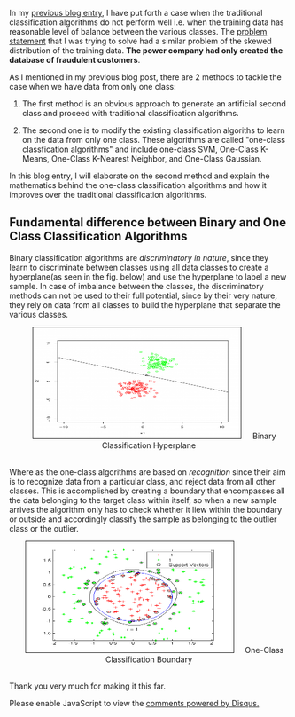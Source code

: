 <!-- 
.. title: One-Class Classification Algorithms
.. slug: one-class-classification-algorithms
.. date: 2017-01-22 12:13:21 UTC+05:30
.. tags: Machine Learning, Application of Novelty Detection Algorithms to predict Electricity Theft
.. category: 
.. link: 
.. description: 
.. type: text
-->

In my [previous blog entry](/posts/when-does-traditional-classification-algorithm-fail/), I have put forth a case when the traditional classification algorithms do not perform well i.e. when the training data has reasonable level of balance between the various classes. The [problem statement](https://drive.google.com/file/d/0B2oOdWdSJWa1NF8ySXhvR1ZvODA/view?usp=sharing) that I was trying to solve had a similar problem of the skewed distribution of the training data. **The power company had only created the database of fraudulent customers**. 

As I mentioned in my previous blog post, there are 2 methods to tackle the case when we have data from only one class:

1. The first method is an obvious approach to generate an artificial second class and proceed with traditional classification algorithms.

2. The second one is to modify the existing classification algoriths to learn on the data from only one class. These algorithms are called "one-class classfication algorithms" and include one-class SVM, One-Class K-Means, One-Class K-Nearest Neighbor, and One-Class Gaussian.

In this blog entry, I will elaborate on the second method and explain the mathematics behind the one-class classification algorithms and how it improves over the traditional classification algorithms. 

## Fundamental difference between Binary and One Class Classification Algorithms

Binary classification algorithms are *discriminatory in nature*, since they learn to discriminate between classes using all data classes to create a hyperplane(as seen in the fig. below) and use the hyperplane to label a new sample. In case of imbalance between the classes, the discriminatory methods can not be used to their full potential, since by their very nature, they rely on data from all classes to build the hyperplane that separate the various classes.

<center><img src="/images/binaryClassification.png" alt="Binary Classification Hyperplane" height="200px" width="375px" border="1px" style="margin: 0px 20px">Binary Classification Hyperplane</center><br/>

Where as the one-class algorithms are based on *recognition* since their aim is to recognize data from a particular class, and reject data from all other classes. This is accomplished by creating a boundary that encompasses all the data belonging to the target class within itself, so when a new sample arrives the algorithm only has to check whether it liew within the boundary or outside and accordingly classify the sample as belonging to the outlier class or the outlier.

<center><img src="/images/oneClassClassification.png" alt="One-Class Classification Boundary" height="200px" width="375px" border="1px" style="margin: 0px 20px">One-Class Classification Boundary</center><br/>


Thank you very much for making it this far.











<div id="disqus_thread"></div>
<script>
/**
* RECOMMENDED CONFIGURATION VARIABLES: EDIT AND UNCOMMENT THE SECTION BELOW TO INSERT DYNAMIC VALUES FROM YOUR PLATFORM OR CMS.
* LEARN WHY DEFINING THESE VARIABLES IS IMPORTANT: https://disqus.com/admin/universalcode/#configuration-variables
*/
/*
var disqus_config = function () {
this.page.url = PAGE_URL; // Replace PAGE_URL with your page's canonical URL variable
this.page.identifier = PAGE_IDENTIFIER; // Replace PAGE_IDENTIFIER with your page's unique identifier variable
};
*/
(function() { // DON'T EDIT BELOW THIS LINE
var d = document, s = d.createElement('script');

s.src = '//avoyage.disqus.com/embed.js';

s.setAttribute('data-timestamp', +new Date());
(d.head || d.body).appendChild(s);
})();
</script>
<noscript>Please enable JavaScript to view the <a href="https://disqus.com/?ref_noscript" rel="nofollow">comments powered by Disqus.</a></noscript>